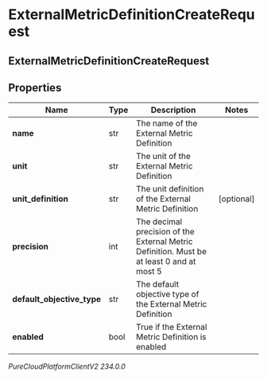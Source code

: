 # ExternalMetricDefinitionCreateRequest

## ExternalMetricDefinitionCreateRequest

## Properties

|Name | Type | Description | Notes|
|------------ | ------------- | ------------- | -------------|
| **name** | str | The name of the External Metric Definition | |
| **unit** | str | The unit of the External Metric Definition | |
| **unit_definition** | str | The unit definition of the External Metric Definition | [optional] |
| **precision** | int | The decimal precision of the External Metric Definition. Must be at least 0 and at most 5 | |
| **default_objective_type** | str | The default objective type of the External Metric Definition | |
| **enabled** | bool | True if the External Metric Definition is enabled | |



_PureCloudPlatformClientV2 234.0.0_
